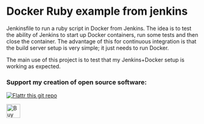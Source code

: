 # Docker Ruby example from jenkins
Jenkinsfile to run a ruby script in Docker from Jenkins.
The idea is to test the ability of Jenkins to start up Docker containers, run some tests and then close the container.
The advantage of this for continuous integration is that the build server setup is very simple; it just needs to run Docker.

The main use of this project is to test that my Jenkins+Docker setup is working as expected.


### Support my creation of open source software:
[![Flattr this git repo](http://api.flattr.com/button/flattr-badge-large.png)](https://flattr.com/submit/auto?user_id=sebnil&url=https://github.com/sebnil/gopro_joiner)

<a href='https://ko-fi.com/A0A2HYRH' target='_blank'><img height='36' style='border:0px;height:36px;' src='https://az743702.vo.msecnd.net/cdn/kofi2.png?v=0' border='0' alt='Buy Me a Coffee at ko-fi.com' /></a>